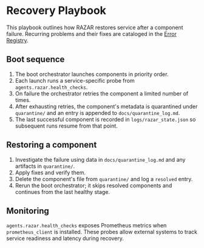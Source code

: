 # Recovery Playbook

This playbook outlines how RAZAR restores service after a component failure.
Recurring problems and their fixes are cataloged in the
[Error Registry](error_registry.md).

## Boot sequence

1. The boot orchestrator launches components in priority order.
2. Each launch runs a service-specific probe from `agents.razar.health_checks`.
3. On failure the orchestrator retries the component a limited number of times.
4. After exhausting retries, the component's metadata is quarantined under `quarantine/` and an entry is appended to `docs/quarantine_log.md`.
5. The last successful component is recorded in `logs/razar_state.json` so subsequent runs resume from that point.

## Restoring a component

1. Investigate the failure using data in `docs/quarantine_log.md` and any artifacts in `quarantine/`.
2. Apply fixes and verify them.
3. Delete the component's file from `quarantine/` and log a `resolved` entry.
4. Rerun the boot orchestrator; it skips resolved components and continues from the last healthy stage.

## Monitoring

`agents.razar.health_checks` exposes Prometheus metrics when `prometheus_client` is installed. These probes allow external systems to track service readiness and latency during recovery.
